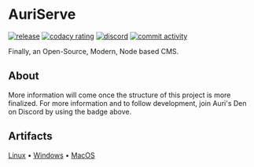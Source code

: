 # AuriServe

[![release](https://github.com/AuriServe/AuriServe/workflows/release/badge.svg?branch=master)](https://github.com/AuriServe/AuriServe/releases)
[![codacy rating](https://img.shields.io/codacy/grade/19f63ff9c7d74a4d879ad6e409ee4d36.svg?logo=codacy&labelColor=2A3037)](https://app.codacy.com/gh/AuriServe/AuriServe)
[![discord](https://img.shields.io/discord/416379773976051712.svg?color=7289DA&label=discord&logo=discord&logoColor=white&labelColor=2A3037)](https://aurail.us/discord)
[![commit activity](https://img.shields.io/github/commit-activity/m/auriserve/auriserve.svg?logo=github&labelColor=2A3037&label=commit%20activity)](https://github.com/AuriServe/AuriServe/commits/master)

Finally, an Open-Source, Modern, Node based CMS.

## About

More information will come once the structure of this project is more finalized. For more information and to follow development, join Auri's Den on Discord by using the badge above.

## Artifacts

[Linux](https://nightly.link/AuriServe/AuriServeMono/workflows/release/master/Linux.zip) &bullet; [Windows](https://nightly.link/AuriServe/AuriServeMono/workflows/release/master/Windows.zip) &bullet; [MacOS](https://nightly.link/AuriServe/AuriServeMono/workflows/release/master/MacOS.zip
)

